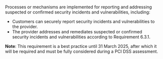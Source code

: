 Processes or mechanisms are implemented for reporting and addressing suspected or confirmed security incidents and vulnerabilities, including:

- Customers can securely report security incidents and vulnerabilities to the provider.
- The provider addresses and remediates suspected or confirmed security incidents and vulnerabilities according to Requirement 6.3.1.

**Note**: This requirement is a best practice until 31 March 2025, after which it will be required and must be fully considered during a PCI DSS assessment.
